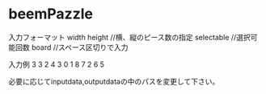 # beemPazzle

入力フォーマット
width height  //横、縦のピース数の指定
selectable    //選択可能回数
board         //スペース区切りで入力

入力例
3 3
2
4 3 0 1 8 7 2 6 5

必要に応じてinputdata,outputdataの中のパスを変更して下さい。

